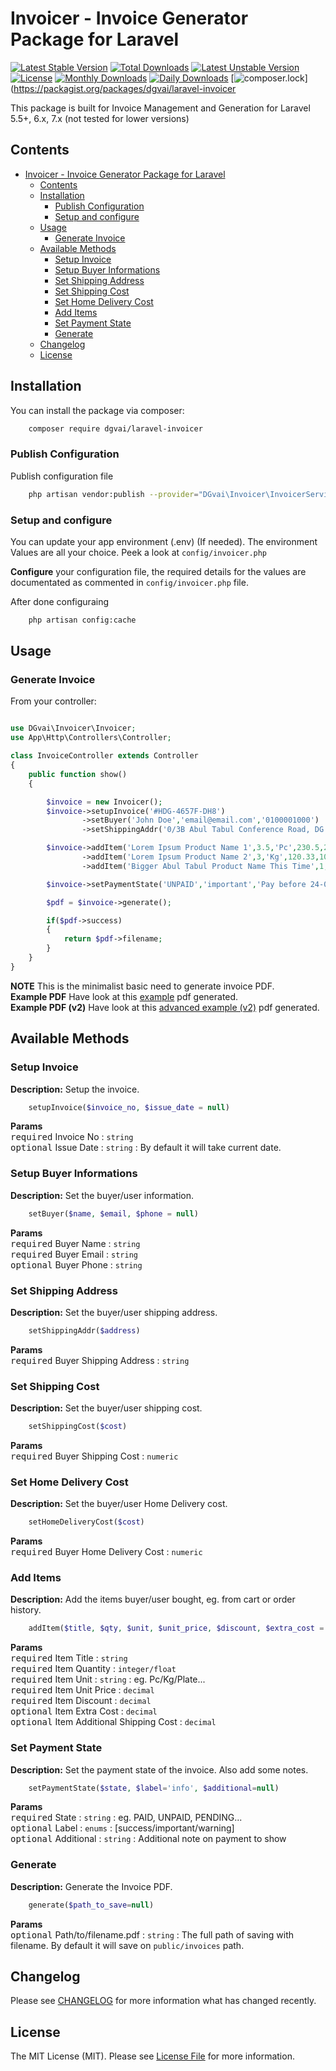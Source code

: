 # Invoicer - Invoice Generator Package for Laravel

[![Latest Stable Version](https://poser.pugx.org/dgvai/laravel-invoicer/v/stable)](https://packagist.org/packages/dgvai/laravel-invoicer)
[![Total Downloads](https://poser.pugx.org/dgvai/laravel-invoicer/downloads)](https://packagist.org/packages/dgvai/laravel-invoicer)
[![Latest Unstable Version](https://poser.pugx.org/dgvai/laravel-invoicer/v/unstable)](https://packagist.org/packages/dgvai/laravel-invoicer)
[![License](https://poser.pugx.org/dgvai/laravel-invoicer/license)](https://packagist.org/packages/dgvai/laravel-invoicer)
[![Monthly Downloads](https://poser.pugx.org/dgvai/laravel-invoicer/d/monthly)](https://packagist.org/packages/dgvai/laravel-invoicer)
[![Daily Downloads](https://poser.pugx.org/dgvai/laravel-invoicer/d/daily)](https://packagist.org/packages/dgvai/laravel-invoicer)
[![composer.lock](https://poser.pugx.org/dgvai/laravel-invoicer/composerlock)](https://packagist.org/packages/dgvai/laravel-invoicer

This package is built for Invoice Management and Generation for Laravel 5.5+, 6.x, 7.x (not tested for lower versions)

## Contents

<!-- TOC -->

- [Invoicer - Invoice Generator Package for Laravel](#invoicer---invoice-generator-package-for-laravel)
    - [Contents](#contents)
    - [Installation](#installation)
        - [Publish Configuration](#publish-configuration)
        - [Setup and configure](#setup-and-configure)
    - [Usage](#usage)
        - [Generate Invoice](#generate-invoice)
    - [Available Methods](#available-methods)
        - [Setup Invoice](#setup-invoice)
        - [Setup Buyer Informations](#setup-buyer-informations)
        - [Set Shipping Address](#set-shipping-address)
        - [Set Shipping Cost](#set-shipping-cost)
        - [Set Home Delivery Cost](#set-home-delivery-cost)
        - [Add Items](#add-items)
        - [Set Payment State](#set-payment-state)
        - [Generate](#generate)
    - [Changelog](#changelog)
    - [License](#license)

<!-- /TOC -->

## Installation

You can install the package via composer:

``` bash
    composer require dgvai/laravel-invoicer
```

### Publish Configuration

Publish configuration file

```bash
    php artisan vendor:publish --provider="DGvai\Invoicer\InvoicerServiceProvider"
```

### Setup and configure

You can update your app environment (.env) (If needed). The environment Values are all your choice. Peek a look at ``config/invoicer.php``

**Configure** your configuration file, the required details for the values are documentated as commented in ``config/invoicer.php`` file.

After done configuraing
```bash
    php artisan config:cache
```

## Usage

### Generate Invoice
From your controller:

``` php

use DGvai\Invoicer\Invoicer;
use App\Http\Controllers\Controller;

class InvoiceController extends Controller
{
    public function show()
    {

        $invoice = new Invoicer();
        $invoice->setupInvoice('#HDG-4657F-DH8')
                ->setBuyer('John Doe','email@email.com','0100001000')
                ->setShippingAddr('0/3B Abul Tabul Conference Road, DG Street, China');

        $invoice->addItem('Lorem Ipsum Product Name 1',3.5,'Pc',230.5,20)
                ->addItem('Lorem Ipsum Product Name 2',3,'Kg',120.33,10.2,60)
                ->addItem('Bigger Abul Tabul Product Name This Time',1,'Pc',550.52,10,10);

        $invoice->setPaymentState('UNPAID','important','Pay before 24-02-2020');

        $pdf = $invoice->generate();

        if($pdf->success)
        {
            return $pdf->filename;
        }
    }
}
```
**NOTE** This is the minimalist basic need to generate invoice PDF.  
**Example PDF** Have look at this [example](examples/demofile.pdf) pdf generated.  
**Example PDF (v2)** Have look at this [advanced example (v2)](examples/demo-advanced.pdf) pdf generated.  

## Available Methods

### Setup Invoice
**Description:** Setup the invoice.
```php
    setupInvoice($invoice_no, $issue_date = null)
```
**Params**  
<kbd>required</kbd> Invoice No : ``string``  
<kbd>optional</kbd> Issue Date : ``string`` : By default it will take current date.  

### Setup Buyer Informations
**Description:** Set the buyer/user information.
```php
    setBuyer($name, $email, $phone = null)
```
**Params**  
<kbd>required</kbd> Buyer Name : ``string``  
<kbd>required</kbd> Buyer Email : ``string``  
<kbd>optional</kbd> Buyer Phone : ``string``  

### Set Shipping Address
**Description:** Set the buyer/user shipping address.
```php
    setShippingAddr($address)
```
**Params**  
<kbd>required</kbd> Buyer Shipping Address : ``string``  

### Set Shipping Cost
**Description:** Set the buyer/user shipping cost.
```php
    setShippingCost($cost)
```
**Params**  
<kbd>required</kbd> Buyer Shipping Cost : ``numeric``  

### Set Home Delivery Cost
**Description:** Set the buyer/user Home Delivery cost.
```php
    setHomeDeliveryCost($cost)
```
**Params**  
<kbd>required</kbd> Buyer Home Delivery Cost : ``numeric``  

### Add Items
**Description:** Add the items buyer/user bought, eg. from cart or order history.
```php
    addItem($title, $qty, $unit, $unit_price, $discount, $extra_cost = 0, $additional_shipping = 0)
```
**Params**  
<kbd>required</kbd> Item Title : ``string``  
<kbd>required</kbd> Item Quantity : ``integer/float``   
<kbd>required</kbd> Item Unit : ``string``  : eg. Pc/Kg/Plate...  
<kbd>required</kbd> Item Unit Price : ``decimal``  
<kbd>required</kbd> Item Discount : ``decimal``  
<kbd>optional</kbd> Item Extra Cost : ``decimal``  
<kbd>optional</kbd> Item Additional Shipping Cost : ``decimal``  

### Set Payment State
**Description:** Set the payment state of the invoice. Also add some notes.
```php
    setPaymentState($state, $label='info', $additional=null)
```
**Params**  
<kbd>required</kbd> State : ``string``  : eg. PAID, UNPAID, PENDING...   
<kbd>optional</kbd> Label : ``enums`` : [success/important/warning]  
<kbd>optional</kbd> Additional : ``string`` : Additional note on payment to show  

### Generate
**Description:** Generate the Invoice PDF.
```php
    generate($path_to_save=null)
```
**Params**  
<kbd>optional</kbd> Path/to/filename.pdf : ``string`` : The full path of saving with filename. By default it will save on ``public/invoices`` path.


## Changelog

Please see [CHANGELOG](CHANGELOG.md) for more information what has changed recently.

## License

The MIT License (MIT). Please see [License File](LICENSE.md) for more information.
